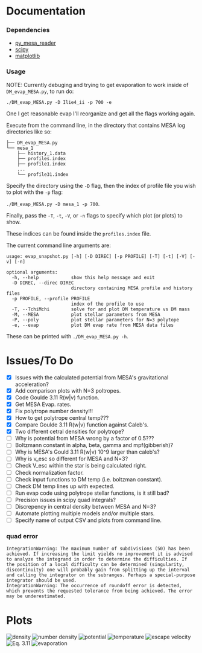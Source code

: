 # Documentation
### Dependencies
 - [py_mesa_reader](https://github.com/wmwolf/py_mesa_reader)
 - [scipy](https://www.scipy.org/)
 - [matplotlib](https://matplotlib.org/stable/index.html)

### Usage
NOTE: Currently debuging and trying to get evaporation to work inside of `DM_evap_MESA.py`, to run do:
```
./DM_evap_MESA.py -D Ilie4_ii -p 700 -e
```
One I get reasonable evap I'll reorganize and get all the flags working again.

Execute from the command line, in the directory that contains MESA log directories like so:
```
├── DM_evap_MESA.py
└── mesa_1
    ├── history_1.data
    ├── profiles.index
    ├── profile1.index
    ...
    └── profile31.index
```

Specify the directory using the `-D` flag, then the index of profile file you wish to plot with the `-p` flag:

```./DM_evap_MESA.py -D mesa_1 -p 700```.

Finally, pass the `-T`, `-t`, `-V`, or `-n` flags to specify which plot (or plots) to show.

These indices can be found inside the `profiles.index` file.

The current command line arguments are:
```
usage: evap_snapshot.py [-h] [-D DIREC] [-p PROFILE] [-T] [-t] [-V] [-v] [-n]

optional arguments:
  -h, --help            show this help message and exit
  -D DIREC, --direc DIREC
                        directory containing MESA profile and history files
  -p PROFILE, --profile PROFILE
                        index of the profile to use
  -T, --TchiMchi        solve for and plot DM temperature vs DM mass
  -M, --MESA            plot stellar parameters from MESA
  -P, --poly            plot stellar parameters for N=3 polytope
  -e, --evap            plot DM evap rate from MESA data files
```
These can be printed with `./DM_evap_MESA.py -h`.

# Issues/To Do
 - [X] Issues with the calculated potential from MESA's gravitational acceleration?
 - [X] Add comparison plots with N=3 poltropes.
 - [X] Code Goulde 3.11 R(w|v) function.
 - [X] Get MESA Evap. rates.
 - [X] Fix polytrope number density!!!
 - [X] How to get polytrope central temp???
 - [X] Compare Goulde 3.11 R(w|v) function against Caleb's.
 - [X] Two different cetral densities for polytrope?
 - [ ] Why is potential from MESA wrong by a factor of 0.5???
 - [ ] Boltzmann constant in alpha, beta, gamma and mpf(gibberish)?
 - [ ] Why is MESA's Gould 3.11 R(w|v) 10^9 larger than caleb's?
 - [ ] Why is v_esc so different for MESA and N=3?
 - [ ] Check V_esc within the star is being calculated right.
 - [ ] Check normalization factor.
 - [ ] Check input functions to DM temp (i.e. boltzman constant).
 - [ ] Check DM temp lines up with expected.
 - [ ] Run evap code using polytrope stellar functions, is it still bad?
 - [ ] Precision issues in scipy quad integrals?
 - [ ] Discrepency in central density between MESA and N=3?
 - [ ] Automate plotting multiple models and/or multiple stars.
 - [ ] Specify name of output CSV and plots from command line.

### quad error
```
IntegrationWarning: The maximum number of subdivisions (50) has been achieved. If increasing the limit yields no improvement it is advised to analyze the integrand in order to determine the difficulties. If the position of a local difficulty can be determined (singularity, discontinuity) one will probably gain from splitting up the interval and calling the integrator on the subranges. Perhaps a special-purpose integrator should be used.
IntegrationWarning: The occurrence of roundoff error is detected, which prevents the requested tolerance from being achieved. The error may be underestimated.
```

# Plots
![density](./plots/Ilie4_700_density.png)
![number density](./plots/Ilie4_700_np.png)
![potential](./plots/Ilie4_700_phi.png)
![temperature](./plots/Ilie4_700_temp.png)
![escape velocity](./plots/Ilie4_700_vesc.png)
![Eq. 3.11](./plots/Ilie4_700_R.png)
![evaporation](./plots/Ilie4_700_evap.png)
